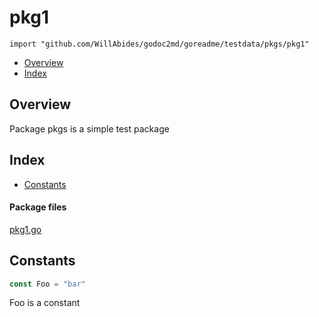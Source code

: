 

# pkg1
`import "github.com/WillAbides/godoc2md/goreadme/testdata/pkgs/pkg1"`

* [Overview](#pkg-overview)
* [Index](#pkg-index)

## <a name="pkg-overview">Overview</a>
Package pkgs is a simple test package




## <a name="pkg-index">Index</a>
* [Constants](#pkg-constants)


#### <a name="pkg-files">Package files</a>
[pkg1.go](./pkg1.go) 


## <a name="pkg-constants">Constants</a>
``` go
const Foo = "bar"
```
Foo is a constant











<!--- generated by goreadme for github.com/WillAbides/godoc2md/goreadme/testdata/pkgs/pkg1-->
